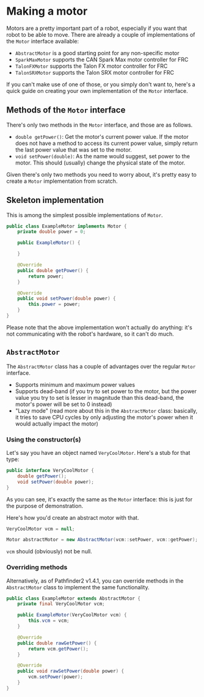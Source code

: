 # Making a motor
Motors are a pretty important part of a robot, especially if you want that
robot to be able to move. There are already a couple of implementations of
the `Motor` interface available:
- `AbstractMotor` is a good starting point for any non-specific motor
- `SparkMaxMotor` supports the CAN Spark Max motor controller for FRC
- `TalonFXMotor` supports the Talon FX motor controller for FRC
- `TalonSRXMotor` supports the Talon SRX motor controller for FRC

If you can't make use of one of those, or you simply don't want to, here's
a quick guide on creating your own implementation of the `Motor` interface.

## Methods of the `Motor` interface
There's only two methods in the `Motor` interface, and those are as follows.
- `double getPower()`:
  Get the motor's current power value. If the motor does not have a method to
  access its current power value, simply return the last power value that
  was set to the motor.
- `void setPower(double)`:
  As the name would suggest, set power to the motor. This should (usually)
  change the physical state of the motor.

Given there's only two methods you need to worry about, it's pretty easy to
create a `Motor` implementation from scratch.

## Skeleton implementation
This is among the simplest possible implementations of `Motor`.
```java
public class ExampleMotor implements Motor {
    private double power = 0;

    public ExampleMotor() {

    }

    @Override
    public double getPower() {
        return power;
    }

    @Override
    public void setPower(double power) {
        this.power = power;
    }
}
```

Please note that the above implementation won't actually do anything: it's
not communicating with the robot's hardware, so it can't do much.

## `AbstractMotor`
The `AbstractMotor` class has a couple of advantages over the regular
`Motor` interface.
- Supports minimum and maximum power values
- Supports dead-band (if you try to set power to the motor, but the power
  value you try to set is lesser in magnitude than this dead-band, the motor's
  power will be set to 0 instead)
- "Lazy mode" (read more about this in the `AbstractMotor` class: basically,
  it tries to save CPU cycles by only adjusting the motor's power when it
  would actually impact the motor)

### Using the constructor(s)
Let's say you have an object named `VeryCoolMotor`. Here's a stub for that
type:
```java
public interface VeryCoolMotor {
    double getPower();
    void setPower(double power);
}
```

As you can see, it's exactly the same as the `Motor` interface: this is just
for the purpose of demonstration.

Here's how you'd create an abstract motor with that.
```java
VeryCoolMotor vcm = null;

Motor abstractMotor = new AbstractMotor(vcm::setPower, vcm::getPower);
```

`vcm` should (obviously) not be null.

### Overriding methods
Alternatively, as of Pathfinder2 v1.4.1, you can override methods in the
`AbstractMotor` class to implement the same functionality.
```java
public class ExampleMotor extends AbstractMotor {
    private final VeryCoolMotor vcm;

    public ExampleMotor(VeryCoolMotor vcm) {
        this.vcm = vcm;
    }

    @Override
    public double rawGetPower() {
        return vcm.getPower();
    }

    @Override
    public void rawSetPower(double power) {
        vcm.setPower(power);
    }
}
```
